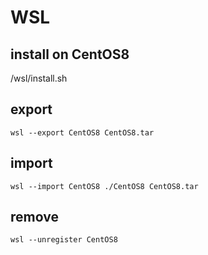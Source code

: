# WSL
## install on CentOS8
/wsl/install.sh

## export
```
wsl --export CentOS8 CentOS8.tar
```
## import
```
wsl --import CentOS8 ./CentOS8 CentOS8.tar
```
## remove
```
wsl --unregister CentOS8 
```